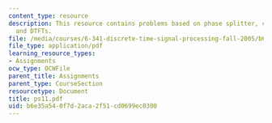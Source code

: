 ```yaml
---
content_type: resource
description: This resource contains problems based on phase splitter, complex cepstrum,
  and DTFTs.
file: /media/courses/6-341-discrete-time-signal-processing-fall-2005/b6e35a540f7d2aca2f51cd0699ec0300_ps11.pdf
file_type: application/pdf
learning_resource_types:
- Assignments
ocw_type: OCWFile
parent_title: Assignments
parent_type: CourseSection
resourcetype: Document
title: ps11.pdf
uid: b6e35a54-0f7d-2aca-2f51-cd0699ec0300
---
```

